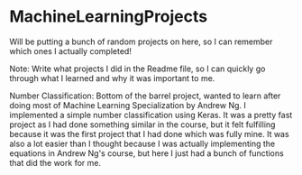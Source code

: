 # MachineLearningProjects
Will be putting a bunch of random projects on here, so I can remember which ones I actually completed!

Note: Write what projects I did in the Readme file, so I can quickly go through what I learned and why it was important to me. 

Number Classification: Bottom of the barrel project, wanted to learn after doing most of Machine Learning Specialization by Andrew Ng. I implemented a simple number classification using Keras. It was a pretty fast project as I had done something similar in the course, but it felt fulfilling because it was the first project that I had done which was fully mine. It was also a lot easier than I thought because I was actually implementing the equations in Andrew Ng's course, but here I just had a bunch of functions that did the work for me. 
